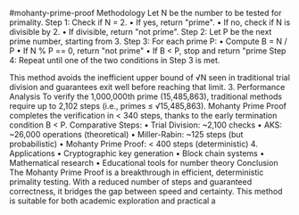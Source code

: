 #mohanty-prime-proof
Methodology Let N be the number to be tested for primality. Step 1: Check if N = 2. • If yes, return "prime". • If no, check if N is divisible by 2. • If divisible, return "not prime".
Step 2: Let P be the next prime number, starting from 3.
 Step 3: For each prime P: • Compute B = N / P • If N % P == 0, return "not prime" • If B < P, stop and return "prime
Step 4: Repeat until one of the two conditions in Step 3 is met.

This method avoids the inefficient upper bound of √N seen in traditional trial division and guarantees exit well before reaching that limit. 3. Performance Analysis To verify the 1,000,000th prime (15,485,863), traditional methods require up to 2,102 steps (i.e., primes ≤ √15,485,863). Mohanty Prime Proof completes the verification in < 340 steps, thanks to the early termination condition B < P. Comparative Steps: • Trial Division: ~2,100 checks • AKS: ~26,000 operations (theoretical) • Miller-Rabin: ~125 steps (but probabilistic) • Mohanty Prime Proof: < 400 steps (deterministic) 4. Applications • Cryptographic key generation • Block chain systems • Mathematical research • Educational tools for number theory
Conclusion The Mohanty Prime Proof is a breakthrough in efficient, deterministic primality testing. With a reduced number of steps and guaranteed correctness, it bridges the gap between speed and certainty. This method is suitable for both academic exploration and practical a 
